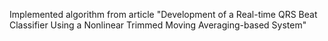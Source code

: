 Implemented algorithm from article "Development of a Real-time QRS Beat Classifier Using a Nonlinear Trimmed Moving Averaging-based System"

